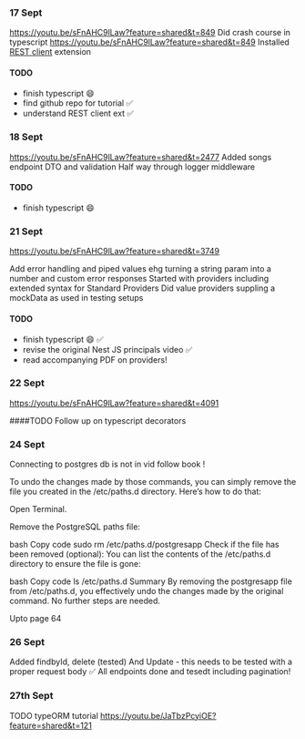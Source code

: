 ### 17 Sept

https://youtu.be/sFnAHC9lLaw?feature=shared&t=849
Did crash course in typescript https://youtu.be/sFnAHC9lLaw?feature=shared&t=849
Installed [REST client](https://marketplace.visualstudio.com/items?itemName=humao.rest-client) extension

#### TODO

- finish typescript 😄
- find github repo for tutorial ✅
- understand REST client ext ✅

### 18 Sept

https://youtu.be/sFnAHC9lLaw?feature=shared&t=2477
Added songs endpoint DTO and validation
Half way through logger middleware

#### TODO

- finish typescript 😄

### 21 Sept

https://youtu.be/sFnAHC9lLaw?feature=shared&t=3749

Add error handling and piped values ehg turning a string param into a number and custom error responses
Started with providers including extended syntax for Standard Providers
Did value providers suppling a mockData as used in testing setups

#### TODO

- finish typescript 😄 ✅
- revise the original Nest JS principals video ✅
- read accompanying PDF on providers!

### 22 Sept

https://youtu.be/sFnAHC9lLaw?feature=shared&t=4091

####TODO
Follow up on typescript decorators

### 24 Sept

Connecting to postgres db is not in vid follow book !

To undo the changes made by those commands, you can simply remove the file you created in the /etc/paths.d directory. Here’s how to do that:

Open Terminal.

Remove the PostgreSQL paths file:

bash
Copy code
sudo rm /etc/paths.d/postgresapp
Check if the file has been removed (optional): You can list the contents of the /etc/paths.d directory to ensure the file is gone:

bash
Copy code
ls /etc/paths.d
Summary
By removing the postgresapp file from /etc/paths.d, you effectively undo the changes made by the original command. No further steps are needed.

Upto page 64

### 26 Sept

Added findbyId, delete (tested)
And Update - this needs to be tested with a proper request body ✅
All endpoints done and tesedt including pagination!

### 27th Sept

TODO
typeORM tutorial https://youtu.be/JaTbzPcyiOE?feature=shared&t=121
